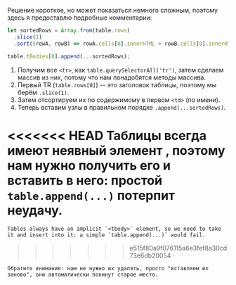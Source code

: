 Решение короткое, но может показаться немного сложным, поэтому здесь я предоставлю подробные комментарии:


```js
let sortedRows = Array.from(table.rows)
  .slice(1)
  .sort((rowA, rowB) => rowA.cells[0].innerHTML > rowB.cells[0].innerHTML ? 1 : -1);

table.tBodies[0].append(...sortedRows);
```

1. Получим все `<tr>`, как `table.querySelectorAll('tr')`, затем сделаем массив из них, потому что нам понадобятся методы массива.
2. Первый TR (`table.rows[0]`) -- это заголовок таблицы, поэтому мы берём `.slice(1)`.
3. Затем отсортируем их по содержимому в первом `<td>` (по имени).
4. Теперь вставим узлы в правильном порядке `.append(...sortedRows)`.

<<<<<<< HEAD
    Таблицы всегда имеют неявный элемент <tbody>, поэтому нам нужно получить его и вставить в него: простой `table.append(...)` потерпит неудачу.
=======
    Tables always have an implicit `<tbody>` element, so we need to take it and insert into it: a simple `table.append(...)` would fail.
>>>>>>> e515f80a9f076115a6e3fef8a30cd73e6db20054

    Обратите внимание: нам не нужно их удалять, просто "вставляем их заново", они автоматически покинут старое место.
